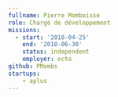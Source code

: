 ```yaml
---
fullname: Pierre Momboisse
role: Chargé de développement
missions:
  - start: '2018-04-25'
    end: '2018-06-30'
    status: independent
    employer: octo
github: PMombs
startups:
    - aplus
---
```

